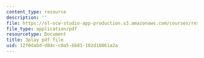 ```yaml
---
content_type: resource
description: ''
file: https://ol-ocw-studio-app-production.s3.amazonaws.com/courses/res-tll-004-stem-concept-videos-fall-2013/12f0dabdd84cc0a56b81102d10861a2a_8r_cJIHv3A0.pdf
file_type: application/pdf
resourcetype: Document
title: 3play pdf file
uid: 12f0dabd-d84c-c0a5-6b81-102d10861a2a
---
```


